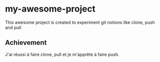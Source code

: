 # my-awesome-project
This awesome project is created to experiment git notions like clone, push and pull

## Achievement
J'ai réussi à faire clone, pull et je m'apprête à faire push.
